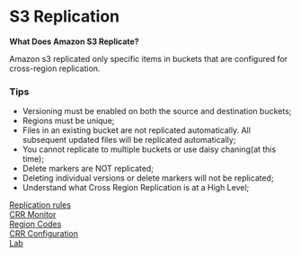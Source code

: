 # S3 Replication  

**What Does Amazon S3 Replicate?**  

Amazon s3 replicated only specific items in buckets that are configured for cross-region replication.  

### Tips  

* Versioning must be enabled on both the source and destination buckets;  
* Regions must be unique;  
* Files in an existing bucket are not replicated automatically. All subsequent updated files will be replicated automatically;  
* You cannot replicate to multiple buckets or use daisy chaning(at this time);  
* Delete markers are NOT replicated;  
* Deleting individual versions or delete markers will not be replicated;  
* Understand what Cross Region Replication is at a High Level;

[Replication rules](https://docs.aws.amazon.com/AmazonS3/latest/dev/crr-what-is-isnot-replicated.html)  
[CRR Monitor](https://aws.amazon.com/solutions/cross-region-replication-monitor/)  
[Region Codes](https://docs.aws.amazon.com/general/latest/gr/rande.html#s3_region)  
[CRR Configuration](https://docs.aws.amazon.com/AmazonS3/latest/dev/crr-add-config.html)  
[Lab]()
